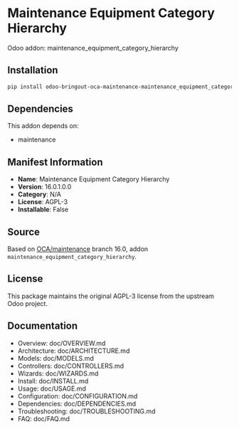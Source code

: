 # Maintenance Equipment Category Hierarchy

Odoo addon: maintenance_equipment_category_hierarchy

## Installation

```bash
pip install odoo-bringout-oca-maintenance-maintenance_equipment_category_hierarchy
```

## Dependencies

This addon depends on:
- maintenance

## Manifest Information

- **Name**: Maintenance Equipment Category Hierarchy
- **Version**: 16.0.1.0.0
- **Category**: N/A
- **License**: AGPL-3
- **Installable**: False

## Source

Based on [OCA/maintenance](https://github.com/OCA/maintenance) branch 16.0, addon `maintenance_equipment_category_hierarchy`.

## License

This package maintains the original AGPL-3 license from the upstream Odoo project.

## Documentation

- Overview: doc/OVERVIEW.md
- Architecture: doc/ARCHITECTURE.md
- Models: doc/MODELS.md
- Controllers: doc/CONTROLLERS.md
- Wizards: doc/WIZARDS.md
- Install: doc/INSTALL.md
- Usage: doc/USAGE.md
- Configuration: doc/CONFIGURATION.md
- Dependencies: doc/DEPENDENCIES.md
- Troubleshooting: doc/TROUBLESHOOTING.md
- FAQ: doc/FAQ.md
